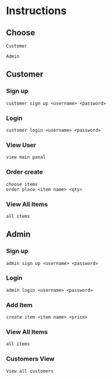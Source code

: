 # Instructions

## Choose

```
Customer 
```
```
Admin
```
## Customer


### Sign up

```
customer sign up <username> <password>
```

### Login

```
customer login <username> <password>
```

### View User

```
view main panal
```
### Order create
```
choose items
order place <item name> <qty> 
```
### View All Items

```
all items
```
## Admin

### Sign up

```
admin sign up <username> <password>
```

### Login

```
admin login <username> <password>
```

### Add Item

```
create item <item name> <price>
```
### View All Items

```
all items
```
### Customers View

```
View all customers
```